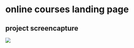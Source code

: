 # online courses landing page


## project screencapture
![](https://github.com/Mehyar-Farzat/online-courses-website/blob/main/screencapture.png)
